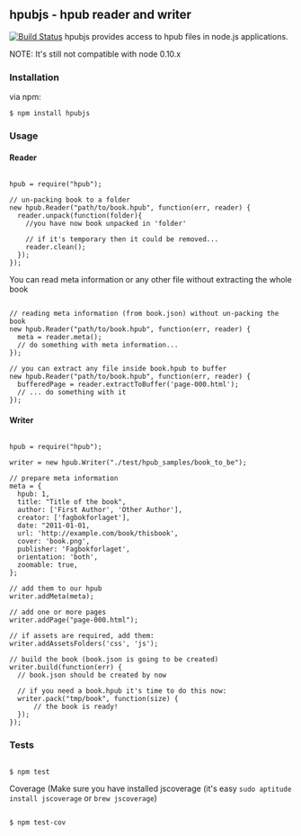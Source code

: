 ## hpubjs - hpub reader and writer
[![Build Status](https://travis-ci.org/fagbokforlaget/hpubjs.png)](https://travis-ci.org/fagbokforlaget/hpubjs)
hpubjs provides access to hpub files in node.js applications.

NOTE: It's still not compatible with node 0.10.x
### Installation

via npm:

```
$ npm install hpubjs

```

### Usage

#### Reader

```

hpub = require("hpub");

// un-packing book to a folder
new hpub.Reader("path/to/book.hpub", function(err, reader) {
  reader.unpack(function(folder){
    //you have now book unpacked in 'folder'

    // if it's temporary then it could be removed...
    reader.clean();
  });
});

```

You can read meta information or any other file without extracting the whole book

```

// reading meta information (from book.json) without un-packing the book
new hpub.Reader("path/to/book.hpub", function(err, reader) {
  meta = reader.meta();
  // do something with meta information...
});

// you can extract any file inside book.hpub to buffer
new hpub.Reader("path/to/book.hpub", function(err, reader) {
  bufferedPage = reader.extractToBuffer('page-000.html');
  // ... do something with it
});

```

#### Writer

```

hpub = require("hpub");

writer = new hpub.Writer("./test/hpub_samples/book_to_be");

// prepare meta information
meta = {
  hpub: 1,
  title: "Title of the book",
  author: ['First Author', 'Other Author'],
  creator: ['fagbokforlaget'],
  date: "2011-01-01,
  url: 'http://example.com/book/thisbook', 
  cover: 'book.png',
  publisher: 'Fagbokforlaget',
  orientation: 'both',
  zoomable: true,
};

// add them to our hpub
writer.addMeta(meta);

// add one or more pages
writer.addPage("page-000.html");

// if assets are required, add them:
writer.addAssetsFolders('css', 'js');

// build the book (book.json is going to be created)
writer.build(function(err) {
  // book.json should be created by now

  // if you need a book.hpub it's time to do this now:
  writer.pack("tmp/book", function(size) {
      // the book is ready!
  });
});

```

### Tests

```

$ npm test

```

Coverage (Make sure you have installed jscoverage (it's easy `sudo aptitude install jscoverage` or `brew jscoverage`)

```

$ npm test-cov

```

